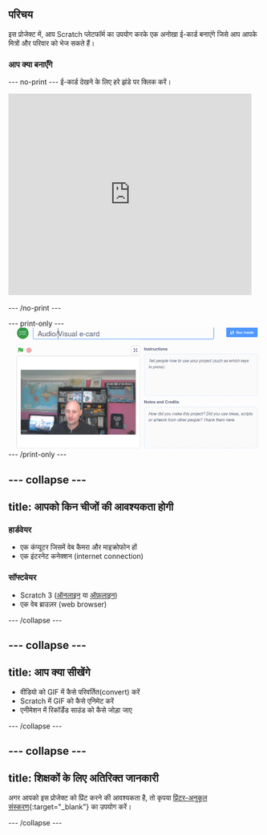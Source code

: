## परिचय

इस प्रोजेक्ट में, आप Scratch प्लेटफॉर्म का उपयोग करके एक अनोखा ई-कार्ड बनाएंगे जिसे आप आपके मित्रों और परिवार को भेज सकते हैं।

### आप क्या बनाएँगे

--- no-print --- ई-कार्ड देखने के लिए हरे झंडे पर क्लिक करें। 
<iframe src="https://scratch.mit.edu/projects/385557938/embed" allowtransparency="true" width="485" height="402" frameborder="0" scrolling="no" allowfullscreen mark="crwd-mark"></iframe>

--- /no-print ---

--- print-only --- ![Complete project](images/showcase_static.png) --- /print-only ---

--- collapse ---
---
title: आपको किन चीजों की आवश्यकता होगी
---
### हार्डवेयर

- एक कंप्यूटर जिसमें वेब कैमरा और माइक्रोफोन हों
- एक इंटरनेट कनेक्शन (internet connection)

### सॉफ्टवेयर

- Scratch 3 ([ऑनलाइन](http://rpf.io/scratchon) या [ऑफ़लाइन](http://rpf.io/scratchoff))
- एक वेब ब्राउज़र (web browser)

--- /collapse ---

--- collapse ---
---
title: आप क्या सीखेंगे
---

- वीडियो को GIF में कैसे परिवर्तित(convert) करें
- Scratch में GIF को कैसे एनिमेट करें
- एनीमेशन में रिकॉर्डेड साउंड को कैसे जोड़ा जाए

--- /collapse ---

--- collapse ---
---
title: शिक्षकों के लिए अतिरिक्त जानकारी
---

अगर आपको इस प्रोजेक्ट को प्रिंट करने की आवश्यकता है, तो कृपया [प्रिंटर-अनुकूल संस्करण](https://projects.raspberrypi.org/hi-IN/projects/av-e-card/print){:target="_blank"} का उपयोग करें।

--- /collapse ---
